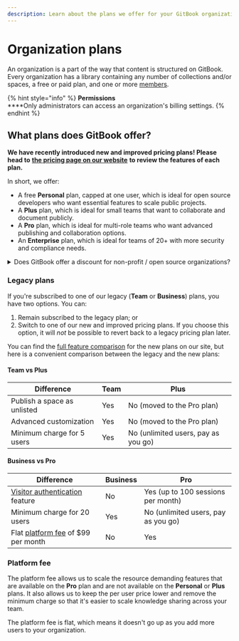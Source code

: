 ```yaml
---
description: Learn about the plans we offer for your GitBook organizations.
---
```


# Organization plans

An organization is a part of the way that content is structured on GitBook. Every organization has a library containing any number of collections and/or spaces, a free or paid plan, and one or more [members](../../tour/member-management/).

{% hint style="info" %}
**Permissions**\
****Only administrators can access an organization's billing settings.
{% endhint %}

## What plans does GitBook offer?

**We have recently introduced new and improved pricing plans! Please head to** [**the pricing page on our website**](https://www.gitbook.com/pricing) **to review the features of each plan.**

In short, we offer:

* A free **Personal** plan, capped at one user, which is ideal for open source developers who want essential features to scale public projects.
* A **Plus** plan, which is ideal for small teams that want to collaborate and document publicly.
* A **Pro** plan, which is ideal for multi-role teams who want advanced publishing and collaboration options.
* An **Enterprise** plan, which is ideal for teams of 20+ with more security and compliance needs.

<details>

<summary>Does GitBook offer a discount for non-profit / open source organizations?</summary>

We don't offer a discount, but we _do_ offer two options:

1. Our free **Personal** plan should suit many non-profit / open source organizations.
2. For any organizations who need to collaborate on their docs with others _and_ who meet [our criteria](non-profit-open-source-plan.md), we offer a **Community** plan. [Click here for more information](non-profit-open-source-plan.md).

</details>

### Legacy plans

If you're subscribed to one of our legacy (**Team** or **Business**) plans, you have two options. You can:

1. Remain subscribed to the legacy plan; or
2. Switch to one of our new and improved pricing plans. If you choose this option, it will _not_ be possible to revert back to a legacy pricing plan later.

You can find the [full feature comparison](https://www.gitbook.com/pricing) for the new plans on our site, but here is a convenient comparison between the legacy and the new plans:

#### Team vs Plus

| Difference                  | Team | Plus                                |
| --------------------------- | ---- | ----------------------------------- |
| Publish a space as unlisted | Yes  | No (moved to the Pro plan)          |
| Advanced customization      | Yes  | No (moved to the Pro plan)          |
| Minimum charge for 5 users  | Yes  | No (unlimited users, pay as you go) |

#### Business vs Pro

| Difference                                                                                                      | Business | Pro                                 |
| --------------------------------------------------------------------------------------------------------------- | -------- | ----------------------------------- |
| [Visitor authentication](../../advanced-guides/advanced-sharing-and-security/visitor-authentication.md) feature | No       | Yes (up to 100 sessions per month)  |
| Minimum charge for 20 users                                                                                     | Yes      | No (unlimited users, pay as you go) |
| Flat [platform fee](./#platform-fee) of $99 per month                                                           | No       | Yes                                 |

### Platform fee

The platform fee allows us to scale the resource demanding features that are available on the **Pro** plan and are not available on the **Personal** or **Plus** plans. It also allows us to keep the per user price lower and remove the minimum charge so that it's easier to scale knowledge sharing across your team.

The platform fee is flat, which means it doesn't go up as you add more users to your organization.
